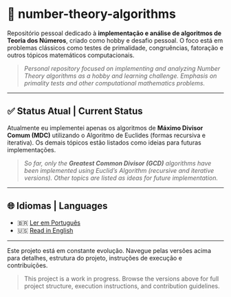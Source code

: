 # 📐 number-theory-algorithms

Repositório pessoal dedicado à **implementação e análise de algoritmos de Teoria dos Números**, criado como hobby e desafio pessoal. O foco está em problemas clássicos como testes de primalidade, congruências, fatoração e outros tópicos matemáticos computacionais.

> *Personal repository focused on implementing and analyzing Number Theory algorithms as a hobby and learning challenge. Emphasis on primality tests and other computational mathematics problems.*

---

## ✅ Status Atual | Current Status

Atualmente eu implementei apenas os algoritmos de **Máximo Divisor Comum (MDC)** utilizando o Algoritmo de Euclides (formas recursiva e iterativa). Os demais tópicos estão listados como ideias para futuras implementações.

> *So far, only the **Greatest Common Divisor (GCD)** algorithms have been implemented using Euclid’s Algorithm (recursive and iterative versions). Other topics are listed as ideas for future implementation.*

---

## 🌐 Idiomas | Languages

- 🇧🇷 [Ler em Português](README.pt.md)
- 🇺🇸 [Read in English](README.en.md)

---

Este projeto está em constante evolução. Navegue pelas versões acima para detalhes, estrutura do projeto, instruções de execução e contribuições.

> This project is a work in progress. Browse the versions above for full project structure, execution instructions, and contribution guidelines.
